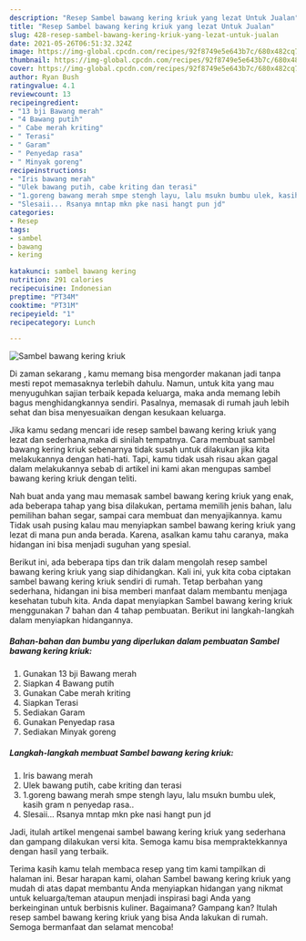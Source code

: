 ```yaml
---
description: "Resep Sambel bawang kering kriuk yang lezat Untuk Jualan"
title: "Resep Sambel bawang kering kriuk yang lezat Untuk Jualan"
slug: 428-resep-sambel-bawang-kering-kriuk-yang-lezat-untuk-jualan
date: 2021-05-26T06:51:32.324Z
image: https://img-global.cpcdn.com/recipes/92f8749e5e643b7c/680x482cq70/sambel-bawang-kering-kriuk-foto-resep-utama.jpg
thumbnail: https://img-global.cpcdn.com/recipes/92f8749e5e643b7c/680x482cq70/sambel-bawang-kering-kriuk-foto-resep-utama.jpg
cover: https://img-global.cpcdn.com/recipes/92f8749e5e643b7c/680x482cq70/sambel-bawang-kering-kriuk-foto-resep-utama.jpg
author: Ryan Bush
ratingvalue: 4.1
reviewcount: 13
recipeingredient:
- "13 bji Bawang merah"
- "4 Bawang putih"
- " Cabe merah kriting"
- " Terasi"
- " Garam"
- " Penyedap rasa"
- " Minyak goreng"
recipeinstructions:
- "Iris bawang merah"
- "Ulek bawang putih, cabe kriting dan terasi"
- "1.goreng bawang merah smpe stengh layu, lalu msukn bumbu ulek, kasih gram n penyedap rasa.."
- "Slesaii... Rsanya mntap mkn pke nasi hangt pun jd"
categories:
- Resep
tags:
- sambel
- bawang
- kering

katakunci: sambel bawang kering 
nutrition: 291 calories
recipecuisine: Indonesian
preptime: "PT34M"
cooktime: "PT31M"
recipeyield: "1"
recipecategory: Lunch

---
```



![Sambel bawang kering kriuk](https://img-global.cpcdn.com/recipes/92f8749e5e643b7c/680x482cq70/sambel-bawang-kering-kriuk-foto-resep-utama.jpg)

Di zaman  sekarang , kamu memang bisa mengorder makanan jadi tanpa mesti repot memasaknya terlebih dahulu. Namun, untuk kita yang mau menyuguhkan sajian terbaik kepada keluarga, maka anda memang lebih bagus menghidangkannya sendiri. Pasalnya, memasak di rumah jauh lebih sehat dan bisa menyesuaikan dengan kesukaan keluarga.

Jika kamu sedang mencari ide resep sambel bawang kering kriuk yang lezat dan sederhana,maka di sinilah tempatnya. Cara membuat sambel bawang kering kriuk  sebenarnya tidak susah untuk dilakukan jika kita melakukannya dengan hati-hati. Tapi, kamu tidak usah risau akan gagal dalam melakukannya 
sebab di artikel ini kami akan mengupas sambel bawang kering kriuk dengan teliti.  



Nah buat anda yang mau memasak sambel bawang kering kriuk yang enak, ada beberapa tahap yang bisa dilakukan, pertama memilih jenis bahan, lalu pemilihan bahan segar, sampai cara membuat dan menyajikannya. kamu Tidak usah pusing kalau mau menyiapkan sambel bawang kering kriuk yang lezat di mana pun anda berada. Karena, asalkan kamu  tahu caranya, maka hidangan ini bisa menjadi suguhan yang spesial.

Berikut ini, ada beberapa tips dan trik dalam mengolah resep sambel bawang kering kriuk yang siap dihidangkan. Kali ini, yuk kita coba ciptakan sambel bawang kering kriuk sendiri di rumah. Tetap berbahan yang sederhana, hidangan ini bisa memberi manfaat dalam membantu menjaga kesehatan tubuh kita. Anda dapat menyiapkan Sambel bawang kering kriuk menggunakan 7 bahan dan 4 tahap pembuatan. Berikut ini langkah-langkah dalam menyiapkan hidangannya.

<!--inarticleads1-->

##### Bahan-bahan dan bumbu yang diperlukan dalam pembuatan Sambel bawang kering kriuk:

1. Gunakan 13 bji Bawang merah
1. Siapkan 4 Bawang putih
1. Gunakan  Cabe merah kriting
1. Siapkan  Terasi
1. Sediakan  Garam
1. Gunakan  Penyedap rasa
1. Sediakan  Minyak goreng




<!--inarticleads2-->

##### Langkah-langkah membuat Sambel bawang kering kriuk:

1. Iris bawang merah
1. Ulek bawang putih, cabe kriting dan terasi
1. 1.goreng bawang merah smpe stengh layu, lalu msukn bumbu ulek, kasih gram n penyedap rasa..
1. Slesaii... Rsanya mntap mkn pke nasi hangt pun jd




Jadi, itulah artikel mengenai  sambel bawang kering kriuk  yang sederhana dan gampang dilakukan versi kita. Semoga kamu bisa mempraktekkannya dengan hasil yang terbaik. 

Terima kasih kamu telah membaca resep yang tim kami tampilkan di halaman ini. Besar harapan kami, olahan  Sambel bawang kering kriuk yang mudah di atas dapat membantu Anda menyiapkan hidangan yang nikmat untuk keluarga/teman ataupun menjadi inspirasi bagi Anda yang berkeinginan untuk berbisnis kuliner. Bagaimana? Gampang kan? Itulah resep sambel bawang kering kriuk yang bisa Anda lakukan di rumah. Semoga bermanfaat dan selamat mencoba!

